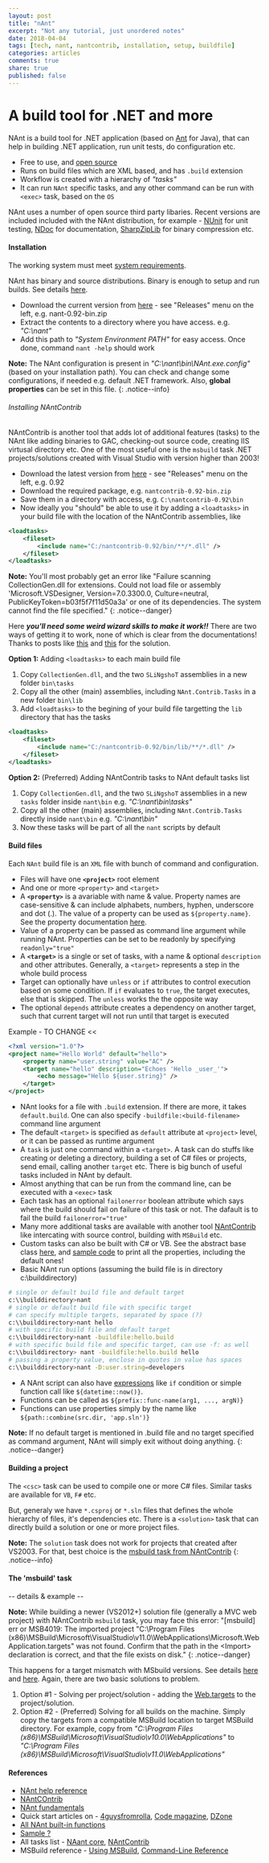 ```yaml
---
layout: post
title: "nAnt"
excerpt: "Not any tutorial, just unordered notes"
date: 2018-04-04
tags: [tech, nant, nantcontrib, installation, setup, buildfile]
categories: articles
comments: true
share: true
published: false
---
```


# A build tool for .NET and more

NAnt is a build tool for .NET application (based on [Ant](http://ant.apache.org/) for Java), that can help in building .NET application, run unit tests, do configuration etc.

* Free to use, and [open source](https://github.com/nant/nant)
* Runs on build files which are XML based, and has `.build` extension
* Workflow is created with a hierarchy of _"tasks"_
* It can run `NAnt` specific tasks, and any other command can be run with `<exec>` task, based on the `OS`

NAnt uses a number of open source third party libaries.  Recent versions are included included with the NAnt distribution, for example - [NUnit](https://sourceforge.net/projects/nunit/) for unit testing, [NDoc](http://ndoc.sourceforge.net/) for documentation, [SharpZipLib](http://www.icsharpcode.net/OpenSource/SharpZipLib/) for binary compression etc.

#### Installation

The working system must meet [system requirements](https://github.com/nant/nant#prerequisites).

NAnt has binary and source distributions. Binary is enough to setup and run builds. See details [here](http://nant.sourceforge.net/release/latest/help/introduction/installation.html).

* Download the current version from [here](http://nant.sourceforge.net/) - see "Releases" menu on the left, e.g. nant-0.92-bin.zip
* Extract the contents to a directory where you have access. e.g. _"C:\nant"_
* Add this path to _"System Environment PATH"_ for easy access. Once done, command `nant -help` should work

**Note:** The NAnt configuration is present in _"C:\nant\bin\NAnt.exe.config"_ (based on your installation path). You can check and change some configurations, if needed e.g. default .NET framework. Also, **global properties** can be set in this file.
{: .notice--info}

###### Installing NAntContrib

NAntContrib is another tool that adds lot of additional features (tasks) to the NAnt like adding binaries to GAC, checking-out source code, creating IIS virtusal directory etc. One of the most useful one is the `msbuild` task .NET projects/solutions created with Visual Studio with version higher than 2003!

* Download the latest version from [here](http://nantcontrib.sourceforge.net/) - see "Releases" menu on the left, e.g. 0.92
* Download the required package, e.g. `nantcontrib-0.92-bin.zip`
* Save them in a directory with access, e.g. `C:\nantcontrib-0.92\bin`
* Now ideally you "should" be able to use it by adding a `<loadtasks>` in your build file with the location of the NAntContrib assemblies, like

```xml
<loadtasks>
    <fileset>
        <include name="C:/nantcontrib-0.92/bin/**/*.dll" />
    </fileset>
</loadtasks>
```

**Note:** You'll most probably get an error like "Failure scanning CollectionGen.dll for extensions. Could not load file or assembly 'Microsoft.VSDesigner, Version=7.0.3300.0, Culture=neutral, PublicKeyToken=b03f5f7f11d50a3a' or one of its dependencies. The system cannot find the file specified."
{: .notice--danger}

 Here _**you'll need some weird wizard skills to make it work!!**_ There are two ways of getting it to work, none of which is clear from the documentations! Thanks to posts like [this](http://byatool.com/lessons/how-to-installusing-nantcontrib-because-the-documentation-sucks/) and [this](https://sourceforge.net/p/nantcontrib/bugs/84/) for the solution.

**Option 1:** Adding `<loadtasks>` to each main build file

1. Copy `CollectionGen.dll`, and the two `SLiNgshoT` assemblies in a new folder `bin\tasks`
2. Copy all the other (main) assemblies, including `NAnt.Contrib.Tasks` in a new folder `bin\lib`
3. Add `<loadtasks>` to the begining of your build file targetting the `lib` directory that has the tasks

```xml
<loadtasks>
    <fileset>
        <include name="C:/nantcontrib-0.92/bin/lib/**/*.dll" />
    </fileset>
</loadtasks>
```

**Option 2:** (Preferred) Adding NAntContrib tasks to NAnt default tasks list

1. Copy `CollectionGen.dll`, and the two `SLiNgshoT` assemblies in a new `tasks` folder inside `nant\bin` e.g. _"C:\nant\bin\tasks"_
2. Copy all the other (main) assemblies, including `NAnt.Contrib.Tasks` directly inside `nant\bin` e.g. _"C:\nant\bin"_
3. Now these tasks will be part of all the `nant` scripts by default

#### Build files

Each `NAnt` build file is an `XML` file with bunch of command and configuration.

* Files will have one **`<project>`** root element
* And one or more `<property>` and `<target>`
* A **`<property>`** is a avariable with name & value. Property names are case-sensitive & can include alphabets, numbers, hyphen, underscore and dot (.). The value of a property can be used as `${property.name}`. See the property documentation [here](http://nant.sourceforge.net/release/0.85/help/fundamentals/properties.html).
* Value of a property can be passed as command line argument while running NAnt. Properties can be set to be readonly by specifying `readonly="true"`
* A **`<target>`** is a single or set of tasks, with a name & optional `description` and other attributes. Generally, a `<target>` represents a step in the whole build process
* Target can optionally have `unless` or `if` attributes to control execution based on some condition. If `if` evaluates to `true`, the target executes, else that is skipped. The `unless` works the the opposite way
* The optional `depends` attribute creates a dependency on another target, such that current target will not run until that target is executed

Example - TO CHANGE <<

```xml
<?xml version="1.0"?>
<project name="Hello World" default="hello">
    <property name="user.string" value="AC" />
    <target name="hello" description="Echoes 'Hello _user_'">
        <echo message="Hello ${user.string}" />
    </target>
</project>
```

* NAnt looks for a file with `.build` extension. If there are more, it takes `default.build`. One can also specify `-buildfile:<build-filename>` command line argument
* The default `<target>` is specified as `default` attribute at `<project>` level, or it can be passed as runtime argument
* A `task` is just one command within a `<target>`. A task can do stuffs like creating or deleting a directory, building a set of C# files or projects, send email, calling another `target` etc. There is big bunch of useful tasks included in NAnt by default.
* Almost anything that can be run from the command line, can be executed with a `<exec>` task
* Each task has an optional `failonerror` boolean attribute which says where the build should fail on failure of this task or not. The dafault is to fail the build `failonerror="true"`
* Many more additional tasks are available with another tool [NAntContrib](http://nantcontrib.sourceforge.net/) like intercating with source control, building with `MSBuild` etc.
* Custom tasks can also be built with C# or VB. See the abstract base class [here](https://github.com/nant/nant/blob/master/src/NAnt.Core/Task.cs), and [sample code](https://stackoverflow.com/questions/140616/is-there-a-nant-task-that-will-display-all-property-name-values) to print all the properties, including the default ones!
* Basic NAnt run options (assuming the build file is in directory c:\\builddirectory)

```bash
# single or default build file and default target
c:\\builddirectory>nant
# single or default build file with specific target
# can specify multiple targets, separated by space (?)
c:\\builddirectory>nant hello
# with specific build file and default target
c:\\builddirectory>nant -buildfile:hello.build
# with specific build file and specific target, can use -f: as well
c:\\builddirectory> nant -buildfile:hello.build hello
# passing a property value, enclose in quotes in value has spaces
c:\\builddirectory>nant -D:user.string=developers
```

* A NAnt script can also have [expressions](http://nant.sourceforge.net/release/0.85/help/fundamentals/expressions.html) like `if` condition or simple function call like `${datetime::now()}`.
* Functions can be called as `${prefix::func-name(arg1, ..., argN)}`
* Functions can use properties simply by the name like `${path::combine(src.dir, 'app.sln')}`

**Note:** If no default target is mentioned in .build file and no target specified as command argument, NAnt will simply exit without doing anything.
{: .notice--danger}

#### Building a project

The `<csc>` task can be used to compile one or more C# files. Similar tasks are available for `VB`, `F#` etc.

But, generaly we have `*.csproj` or `*.sln` files that defines the whole hierarchy of files, it's dependencies etc. There is a `<solution>` task that can directly build a solution or one or more project files.

**Note:** The `solution` task does not work for projects that created after VS2003. For that, best choice is the [msbuild task from NAntContrib](http://nantcontrib.sourceforge.net/release/0.85/help/tasks/msbuild.html)
{: .notice--info}

#### The 'msbuild' task

-- details & example --

**Note:** While building a newer (VS2012+) solution file (generally a MVC web project) with NAntContrib `msbuild` task, you may face this error: "[msbuild] err or MSB4019: The imported project "C:\Program Files (x86)\MSBuild\Microsoft\VisualStudio\v11.0\WebApplications\Microsoft.WebApplication.targets" was not found. Confirm that the path in the \<Import\> declaration is correct, and that the file exists on disk."
{: .notice--danger}

This happens for a target mismatch with MSbuild versions. See details [here](https://stackoverflow.com/questions/3980909/microsoft-webapplication-targets-was-not-found-on-the-build-server-whats-your) and [here](https://stackoverflow.com/questions/17433904/v11-0-webapplications-microsoft-webapplication-targets-was-not-found-when-file-a). Again, there are two basic solutions to problem.

1. Option #1 - Solving per project/solution - adding the [Web.targets](https://www.nuget.org/packages/MSBuild.Microsoft.VisualStudio.Web.targets/) to the project/solution.
2. Option #2 - (Preferred) Solving for all builds on the machine. Simply copy the targets from a compatible MSBuild location to target MSBuild directory. For example, copy from _"C:\Program Files (x86)\MSBuild\Microsoft\VisualStudio\v10.0\WebApplications"_ to _"C:\Program Files (x86)\MSBuild\Microsoft\VisualStudio\v11.0\WebApplications"_

#### References

* [NAnt help reference](http://nant.sourceforge.net/release/latest/help/)
* [NAntCOntrib](http://nantcontrib.sourceforge.net/)
* [NAnt fundamentals](http://nant.sourceforge.net/release/0.85/help/fundamentals/)
* Quick start articles on - [4guysfromrolla](http://www.4guysfromrolla.com/articles/120104-1.aspx), [Code magazine](http://www.codemag.com/Article/0507081/Building-.NET-Applications-with-NAnt), [DZone](https://dzone.com/articles/getting-started-nant-automatio)
* [All NAnt built-in functions](http://nant.sourceforge.net/release/0.85/help/functions/index.html)
* [Sample ?](https://dzone.com/articles/getting-started-nant-automatio)
* All tasks list - [NAant core](http://nant.sourceforge.net/release/latest/help/tasks/), [NAntContrib](http://nantcontrib.sourceforge.net/release/latest/help/tasks/)
* MSBuild reference - [Using MSBuild](https://msdn.microsoft.com/en-us/library/dd393573.aspx), [Command-Line Reference](https://msdn.microsoft.com/en-us/library/ms164311.aspx)